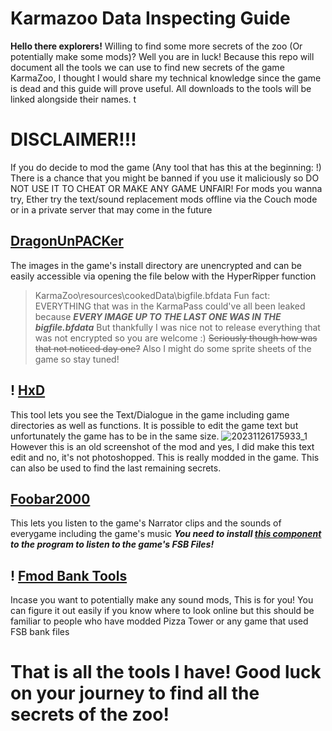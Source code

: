 # Karmazoo Data Inspecting Guide
**Hello there explorers!** Willing to find some more secrets of the zoo (Or potentially make some mods)? Well you are in luck! Because this repo will document all the tools we can use to find new secrets of the game KarmaZoo, I thought I would share my technical knowledge since the game is dead and this guide will prove useful. All downloads to the tools will be linked alongside their names.
t
# DISCLAIMER!!!
If you do decide to mod the game (Any tool that has this at the beginning: !) There is a chance that you might be banned if you use it maliciously so DO NOT USE IT TO CHEAT OR MAKE ANY GAME UNFAIR! For mods you wanna try, Ether try the text/sound replacement mods offline via the Couch mode or in a private server that may come in the future

## [DragonUnPACKer](https://github.com/elbereth/DragonUnPACKer)
The images in the game's install directory are unencrypted and can be easily accessible via opening the file below with the HyperRipper function
>KarmaZoo\resources\cookedData\bigfile.bfdata
Fun fact: EVERYTHING that was in the KarmaPass could've all been leaked because ***EVERY IMAGE UP TO THE LAST ONE WAS IN THE bigfile.bfdata*** But thankfully I was nice not to release everything that was not encrypted so you are welcome :) ~~Seriously though how was that not noticed day one?~~
Also I might do some sprite sheets of the game so stay tuned!

## ! [HxD](https://mh-nexus.de/en/hxd/)
This tool lets you see the Text/Dialogue in the game including game directories as well as functions. It is possible to edit the game text but unfortunately the game has to be in the same size.
![20231126175933_1](https://github.com/user-attachments/assets/9866d031-5147-44ba-ab0a-b65316577e5f)
However this is an old screenshot of the mod and yes, I did make this text edit and no, it's not photoshopped. This is really modded in the game.
This can also be used to find the last remaining secrets.

## [Foobar2000](https://www.foobar2000.org/)
 This lets you listen to the game's Narrator clips and the sounds of everygame including the game's music
***You need to install [this component](https://www.foobar2000.org/components/view/foo_input_vgmstream) to the program to listen to the game's FSB Files!***

## ! [Fmod Bank Tools](https://gamebanana.com/tools/13847)
Incase you want to potentially make any sound mods, This is for you! You can figure it out easily if you know where to look online but this should be familiar to people who have modded Pizza Tower or any game that used FSB bank files

# That is all the tools I have! Good luck on your journey to find all the secrets of the zoo!
